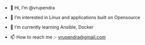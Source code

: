 - 👋 Hi, I’m @vrupendra
- 👀 I’m interested in Linux and applications built on Opensource
- 🌱 I’m currently learning Ansible, Docker

- 📫 How to reach me :- vrupendra@gmail.com

<!---
vrupendra/vrupendra is a ✨ special ✨ repository because its `README.md` (this file) appears on your GitHub profile.
You can click the Preview link to take a look at your changes.
--->
